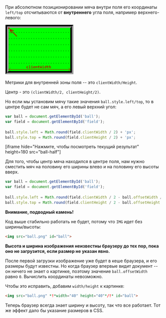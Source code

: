 При абсолютном позиционировании мяча внутри поля его координаты `left/top` отсчитываются от **внутреннего** угла поля, например верхнего-левого:

![](field.png)

Метрики для внутренней зоны поля -- это `clientWidth/Height`.

Центр - это `(clientWidth/2, clientHeight/2)`.

Но если мы установим мячу такие значения `ball.style.left/top`, то в центре будет не сам мяч, а его левый верхний угол:

```js
var ball = document.getElementById('ball');
var field = document.getElementById('field');

ball.style.left = Math.round(field.clientWidth / 2) + 'px';
ball.style.top = Math.round(field.clientHeight / 2) + 'px';
```

[iframe hide="Нажмите, чтобы посмотреть текущий результат" height=180 src="ball-half"]

Для того, чтобы центр мяча находился в центре поля, нам нужно сместить мяч на половину его ширины влево и на половину его высоты вверх.

```js
var ball = document.getElementById('ball');
var field = document.getElementById('field');

ball.style.left = Math.round(field.clientWidth / 2 - ball.offsetWidth / 2) + 'px';
ball.style.top = Math.round(field.clientHeight / 2 - ball.offsetHeight / 2) + 'px';
```

**Внимание, подводный камень!**

Код выше стабильно работать не будет, потому что `IMG` идет без ширины/высоты:

```html
<img src="ball.png" id="ball">
```

**Высота и ширина изображения неизвестны браузеру до тех пор, пока оно не загрузится, если размер не указан явно.**

После первой загрузки изображение уже будет в кеше браузера, и его размеры будут известны. Но когда браузер впервые видит документ -- он ничего не знает о картинке, поэтому значение `ball.offsetWidth` равно `0`. Вычислить координаты невозможно.

Чтобы это исправить, добавим `width/height` к картинке:

```html
<img src="ball.png" *!*width="40" height="40"*/!* id="ball">
```

Теперь браузер всегда знает ширину и высоту, так что все работает. Тот же эффект дало бы указание размеров в CSS.

